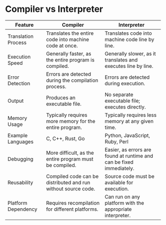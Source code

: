 # Compiler vs Interpreter

| Feature              | Compiler                                               | Interpreter                                              |
|----------------------|---------------------------------------------------------|----------------------------------------------------------|
| Translation Process  | Translates the entire code into machine code at once.   | Translates code into machine code line by line.          |
| Execution Speed      | Generally faster, as the entire program is compiled.    | Generally slower, as it translates and executes line by line. |
| Error Detection      | Errors are detected during the compilation process.     | Errors are detected during execution.                    |
| Output               | Produces an executable file.                            | No separate executable file; executes directly.          |
| Memory Usage         | Typically requires more memory for the entire program. | Typically requires less memory at any given time.        |
| Example Languages    | C, C++, Rust, Go                                        | Python, JavaScript, Ruby, Perl                           |
| Debugging            | More difficult, as the entire program must be compiled. | Easier, as errors are found at runtime and can be fixed immediately. |
| Reusability          | Compiled code can be distributed and run without source code. | Source code must be available for execution.             |
| Platform Dependency  | Requires recompilation for different platforms.         | Can run on any platform with the appropriate interpreter. |

